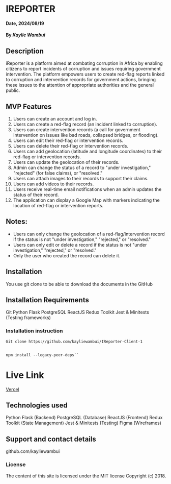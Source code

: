 # IREPORTER

#### Date, 2024/08/19

#### By *Kaylie Wambui*

## Description
iReporter is a platform aimed at combating corruption in Africa by enabling citizens to report incidents of corruption and issues requiring government intervention. The platform empowers users to create red-flag reports linked to corruption and intervention records for government actions, bringing these issues to the attention of appropriate authorities and the general public.

## MVP Features
1. Users can create an account and log in.
2. Users can create a red-flag record (an incident linked to corruption).
3. Users can create intervention records (a call for government intervention on issues like bad roads, collapsed bridges, or flooding).
4. Users can edit their red-flag or intervention records.
5. Users can delete their red-flag or intervention records.
6. Users can add geolocation (latitude and longitude coordinates) to their red-flag or intervention records.
7. Users can update the geolocation of their records.
8. Admin can change the status of a record to "under investigation," "rejected" (for false claims), or "resolved."
9. Users can attach images to their records to support their claims.
10. Users can add videos to their records.
12. Users receive real-time email notifications when an admin updates the status of their record.
13. The application can display a Google Map with markers indicating the location of red-flag or intervention reports.

## Notes:
- Users can only change the geolocation of a red-flag/intervention record if the status is not "under investigation," "rejected," or "resolved."
- Users can only edit or delete a record if the status is not "under investigation," "rejected," or "resolved."
- Only the user who created the record can delete it.

## Installation
You use git clone to be able to download the documents in the GitHub

## Installation Requirements
Git
Python Flask
PostgreSQL
ReactJS
Redux Toolkit
Jest & Minitests (Testing frameworks)

### Installation instruction
```
Git clone https://github.com/kayliewambui/IReporter-Client-1

```
```

npm install --legacy-peer-deps``

```

# Live Link
[Vercel](i-reporter-client-1.vercel.app)

## Technologies used
Python Flask (Backend)
PostgreSQL (Database)
ReactJS (Frontend)
Redux Toolkit (State Management)
Jest & Minitests (Testing)
Figma (Wireframes)

## Support and contact details
github.com/kayliewambui

### License
The content of this site is licensed under the MIT license
Copyright (c) 2018.




















